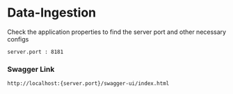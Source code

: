 # Data-Ingestion

Check the application properties to find the server port and other necessary configs

```
server.port : 8181
```

### Swagger Link

```html
http://localhost:{server.port}/swagger-ui/index.html
```
